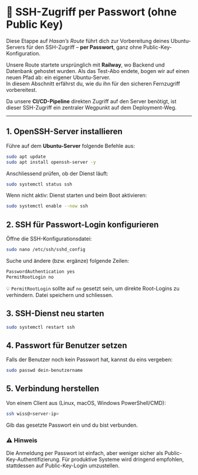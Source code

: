 # 🔐 SSH-Zugriff per Passwort (ohne Public Key)

Diese Etappe auf _Hasan’s Route_ führt dich zur Vorbereitung deines Ubuntu-Servers für den SSH-Zugriff – **per Passwort**, ganz ohne Public-Key-Konfiguration.

Unsere Route startete ursprünglich mit **Railway**, wo Backend und Datenbank gehostet wurden. Als das Test-Abo endete, bogen wir auf einen neuen Pfad ab: ein eigener Ubuntu-Server.  
In diesem Abschnitt erfährst du, wie du ihn für den sicheren Fernzugriff vorbereitest.

Da unsere **CI/CD-Pipeline** direkten Zugriff auf den Server benötigt, ist dieser SSH-Zugriff ein zentraler Wegpunkt auf dem Deployment-Weg.

---

## 1. OpenSSH-Server installieren

Führe auf dem **Ubuntu-Server** folgende Befehle aus:

```bash
sudo apt update
sudo apt install openssh-server -y
```

Anschliessend prüfen, ob der Dienst läuft:

```bash
sudo systemctl status ssh
```

Wenn nicht aktiv: Dienst starten und beim Boot aktivieren:

```bash
sudo systemctl enable --now ssh
```

## 2. SSH für Passwort-Login konfigurieren

Öffne die SSH-Konfigurationsdatei:

```bash
sudo nano /etc/ssh/sshd_config
```

Suche und ändere (bzw. ergänze) folgende Zeilen:

```bash
PasswordAuthentication yes
PermitRootLogin no
```

💡 `PermitRootLogin` sollte auf `no` gesetzt sein, um direkte Root-Logins zu verhindern.
Datei speichern und schliessen.

## 3. SSH-Dienst neu starten

```bash
sudo systemctl restart ssh
```

## 4. Passwort für Benutzer setzen

Falls der Benutzer noch kein Passwort hat, kannst du eins vergeben:

```bash
sudo passwd dein-benutzername
```

## 5. Verbindung herstellen

Von einem Client aus (Linux, macOS, Windows PowerShell/CMD):

```bash
ssh wiss@<server-ip>
```

Gib das gesetzte Passwort ein und du bist verbunden.

### ⚠️ Hinweis

Die Anmeldung per Passwort ist einfach, aber weniger sicher als Public-Key-Authentifizierung.
Für produktive Systeme wird dringend empfohlen, stattdessen auf Public-Key-Login umzustellen.
